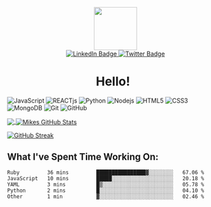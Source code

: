 
<div id="header" align="center">
  <img src="https://media.giphy.com/media/M9gbBd9nbDrOTu1Mqx/giphy.gif" width="100"/>
</div>


<div id="badges" align="center">
  <a href="https://www.linkedin.com/in/michael-ocasio/">
    <img src="https://img.shields.io/badge/LinkedIn-blue?style=for-the-badge&logo=linkedin&logoColor=white" alt="LinkedIn Badge"/>
  </a>
  <a href="https://twitter.com/Michael_Ocasio1">
    <img src="https://img.shields.io/badge/Twitter-blue?style=for-the-badge&logo=twitter&logoColor=white" alt="Twitter Badge"/>
  </a>
</div>

<div align="center">
<img src="https://komarev.com/ghpvc/?username=MikeOcasio&style=flat-square&color=blue" alt=""/>
</div>

<h1 align="center">
  Hello!
  <img src="https://media.giphy.com/media/hvRJCLFzcasrR4ia7z/giphy.gif" width="5px"/>
</h1>

![JavaScript](https://img.shields.io/badge/-JavaScript-black?style=flat-square&logo=javascript)
![REACTjs](https://img.shields.io/badge/-React.js-black?style=flat-square&logo=react)
![Python](https://img.shields.io/badge/-Python-black?style=flat-square&logo=python)
![Nodejs](https://img.shields.io/badge/-Nodejs-black?style=flat-square&logo=Node.js)
![HTML5](https://img.shields.io/badge/-HTML5-black?style=flat-square&logo=html5&logoColor=white)
![CSS3](https://img.shields.io/badge/-CSS3-black?style=flat-square&logo=css3)
![MongoDB](https://img.shields.io/badge/-MongoDB-black?style=flat-square&logo=mongodb)
![Git](https://img.shields.io/badge/-Git-black?style=flat-square&logo=git)
![GitHub](https://img.shields.io/badge/-GitHub-black?style=flat-square&logo=github)


<a href="https://github.com/MikeOcasio/MikeOcasio" align="center">
  <img align="center" src="https://github-readme-stats.vercel.app/api/top-langs/?username=MikeOcasio&hide=java,html,tex&title_color=ffffff&text_color=c9cacc&icon_color=2bbc8a&bg_color=1d1f21&langs_count=3" />
</a>


<a href="https://github.com/MikeOcasio/MikeOcasio" align="center">
  <img align="center" src="https://github-readme-stats.vercel.app/api?username=MikeOcasio&show_icons=true&line_height=27&count_private=true&title_color=ffffff&text_color=c9cacc&icon_color=2bbc8a&bg_color=1d1f21" alt="Mikes GitHub Stats" />
</a>

[![GitHub Streak](http://github-readme-streak-stats.herokuapp.com?user=MikeOcasio&theme=dark&background=000000)](https://git.io/streak-stats)
 

## What I've Spent Time Working On:

<!--START_SECTION:waka-->

```text
Ruby         36 mins         ████████████████▓░░░░░░░░   67.06 %
JavaScript   10 mins         █████░░░░░░░░░░░░░░░░░░░░   20.18 %
YAML         3 mins          █▒░░░░░░░░░░░░░░░░░░░░░░░   05.78 %
Python       2 mins          █░░░░░░░░░░░░░░░░░░░░░░░░   04.10 %
Other        1 min           ▓░░░░░░░░░░░░░░░░░░░░░░░░   02.46 %
```

<!--END_SECTION:waka-->
